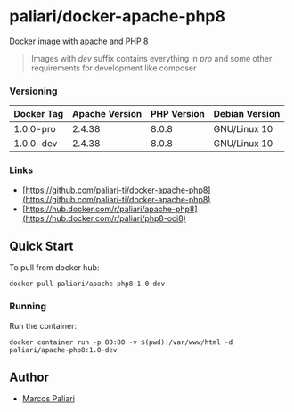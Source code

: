 # paliari/docker-apache-php8

Docker image with apache and PHP 8

> Images with *dev* suffix contains everything in *pro* and some other requirements for development like composer

### Versioning
| Docker Tag      | Apache Version | PHP Version | Debian Version |
|-----------------|----------------|-------------|----------------|
| 1.0.0-pro       | 2.4.38         | 8.0.8       | GNU/Linux 10   |
| 1.0.0-dev       | 2.4.38         | 8.0.8       | GNU/Linux 10   |

### Links
- [https://github.com/paliari-ti/docker-apache-php8](https://github.com/paliari-ti/docker-apache-php8)
- [https://hub.docker.com/r/paliari/apache-php8](https://hub.docker.com/r/paliari/php8-oci8)

## Quick Start

To pull from docker hub:

```
docker pull paliari/apache-php8:1.0-dev
```

### Running

Run the container:

```
docker container run -p 80:80 -v $(pwd):/var/www/html -d paliari/apache-php8:1.0-dev
```

Author
-------

-	[Marcos Paliari](https://paliari.com.br)
